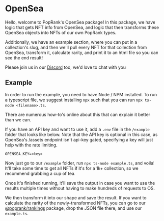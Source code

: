 # OpenSea

Hello, welcome to PopRank's OpenSea package! In this package, we have logic that gets NFT info from OpenSea, and logic that then transforms these OpenSea objects into NFTs of our own PopRank types.

Additionally, we have an example section, where you can put in a collection's slug, and then we'll pull every NFT for that collection from OpenSea, transform it, calculate rarity, and print it to an html file so you can see the end result!

Please join us in our [Discord](https://discord.com/invite/9R5RzdUbXb) too, we'd love to chat with you


## Example

In order to run the example, you need to have Node / NPM installed. To run a typescript file, we suggest installing `npx` such that you can run `npx ts-node <filename>.ts`.

There are numerous how-to's online about this that can explain it better than we can.

If you have an API key and want to use it, add a `.env` file in the `/example` folder that looks like below. Note that the API key is optional in this case, as OpenSea's /assets endpoint isn't api-key gated, specifying a key will just help with the rate limiting.
```
OPENSEA_KEY=<key>
```

Now just go to our `/example` folder, run `npx ts-node example.ts`, and voila! It'll take some time to get all NFTs if it's for a 1k+ collection, so we recommend grabbing a cup of tea.

Once it's finished running, it'll save the output in case you want to use the results multiple times without having to make hundreds of requests to OS.

We then transform it into our shape and save the result. If you want to calculate the rarity of the newly-transformed NFTs, you can go to our [@poprank/rankings](https://www.npmjs.com/package/@poprank/rankings) package, drop the JSON file there, and use our `example.ts`.
